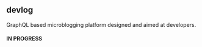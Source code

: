 ## devlog
GraphQL based microblogging platform designed and aimed at developers.
#### IN PROGRESS ####
